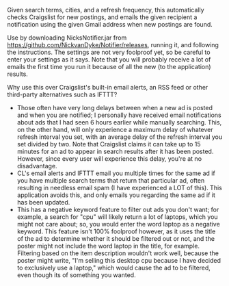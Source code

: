 Given search terms, cities, and a refresh frequency, this automatically checks Craigslist for new postings, and emails the given recipient a notification using the given Gmail address when new postings are found.

Use by downloading NicksNotifier.jar from https://github.com/NickvanDyke/Notifier/releases, running it, and following the instructions. The settings are not very foolproof yet, so be careful to enter your settings as it says. Note that you will probably receive a lot of emails the first time you run it because of all the new (to the application) results.

Why use this over Craigslist's built-in email alerts, an RSS feed or other third-party alternatives such as IFTTT?
* Those often have very long delays between when a new ad is posted and when you are notified; I personally have received email notifications about ads that I had seen 6 hours earlier while manually searching. This, on the other hand, will only experience a maximum delay of whatever refresh interval you set, with an average delay of the refresh interval you set divided by two. Note that Craigslist claims it can take up to 15 minutes for an ad to appear in search results after it has been posted. However, since every user will experience this delay, you're at no disadvantage.
* CL's email alerts and IFTTT email you multiple times for the same ad if you have multiple search terms that return that particular ad, often resulting in needless email spam (I have experienced a LOT of this). This application avoids this, and only emails you regarding the same ad if it has been updated.
* This has a negative keyword feature to filter out ads you don't want; for example, a search for "cpu" will likely return a lot of laptops, which you might not care about; so, you would enter the word laptop as a negative keyword. This feature isn't 100% foolproof however, as it uses the title of the ad to determine whether it should be filtered out or not, and the poster might not include the word laptop in the title, for example. Filtering based on the item description wouldn't work well, because the poster might write, "I'm selling this desktop cpu because I have decided to exclusively use a laptop," which would cause the ad to be filtered, even though its of something you wanted.
